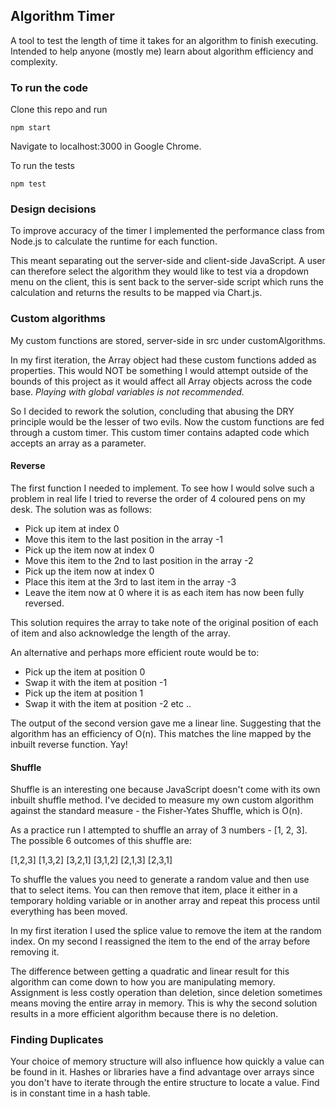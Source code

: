 ## Algorithm Timer

A tool to test the length of time it takes for an algorithm to finish executing.
Intended to help anyone (mostly me) learn about algorithm efficiency and complexity.

### To run the code

Clone this repo and run

```
npm start
```
Navigate to localhost:3000 in Google Chrome.

To run the tests
```
npm test
```
### Design decisions

To improve accuracy of the timer I implemented the performance class from Node.js to calculate the runtime for each function.

This meant separating out the server-side and client-side JavaScript. A user can therefore select the algorithm they would like to test via a dropdown menu on the client, this is sent back to the server-side script which runs the calculation and returns the results to be mapped via Chart.js.

### Custom algorithms

My custom functions are stored, server-side in src under customAlgorithms.

In my first iteration, the Array object had these custom functions added as properties. This would NOT be something I would attempt outside of the bounds of this project as it would affect all Array objects across the code base. *Playing with global variables is not recommended.*

So I decided to rework the solution, concluding that abusing the DRY principle would be the lesser of two evils. Now the custom functions are fed through a custom timer. This custom timer contains adapted code which accepts an array as a parameter.

#### Reverse

The first function I needed to implement. To see how I would solve such a problem in real life I tried to reverse the order of 4 coloured pens on my desk. The solution was as follows:

* Pick up item at index 0
* Move this item to the last position in the array -1
* Pick up the item now at index 0
* Move this item to the 2nd to last position in the array -2
* Pick up the item now at index 0
* Place this item at the 3rd to last item in the array -3
* Leave the item now at 0 where it is as each item has now been fully reversed.

This solution requires the array to take note of the original position of each  of item and also acknowledge the length of the array.

An alternative and perhaps more efficient route would be to:

* Pick up the item at position 0
* Swap it with the item at position -1
* Pick up the item at position 1
* Swap it with the item at position -2
etc ..

The output of the second version gave me a linear line. Suggesting that the algorithm has an efficiency of O(n). This matches the line mapped by the inbuilt reverse function. Yay!

#### Shuffle

Shuffle is an interesting one because JavaScript doesn't come with its own inbuilt shuffle method. I've decided to measure my own custom algorithm against the standard measure - the Fisher-Yates Shuffle, which is O(n).

As a practice run I attempted to shuffle an array of 3 numbers - [1, 2, 3].
The possible 6 outcomes of this shuffle are:

[1,2,3]
[1,3,2]
[3,2,1]
[3,1,2]
[2,1,3]
[2,3,1]

To shuffle the values you need to generate a random value and then use that to select items. You can then remove that item, place it either in a temporary holding variable or in another array and repeat this process until everything has been moved.

In my first iteration I used the splice value to remove the item at the random index. On my second I reassigned the item to the end of the array before removing it.

The difference between getting a quadratic and linear result for this algorithm can come down to how you are manipulating memory. Assignment is less costly operation than deletion, since deletion sometimes means moving the entire array in memory. This is why the second solution results in a more efficient algorithm because there is no deletion.

### Finding Duplicates

Your choice of memory structure will also influence how quickly a value can be found in it. Hashes or libraries have a find advantage over arrays since you don't have to iterate through the entire structure to locate a value. Find is in constant time in a hash table.
